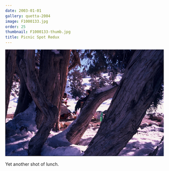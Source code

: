 ```yaml
---
date: 2003-01-01
gallery: quetta-2004
image: F1000133.jpg
order: 25
thumbnail: F1000133-thumb.jpg
title: Picnic Spot Redux
---
```


![Picnic Spot Redux](./F1000133.jpg)

Yet another shot of lunch.